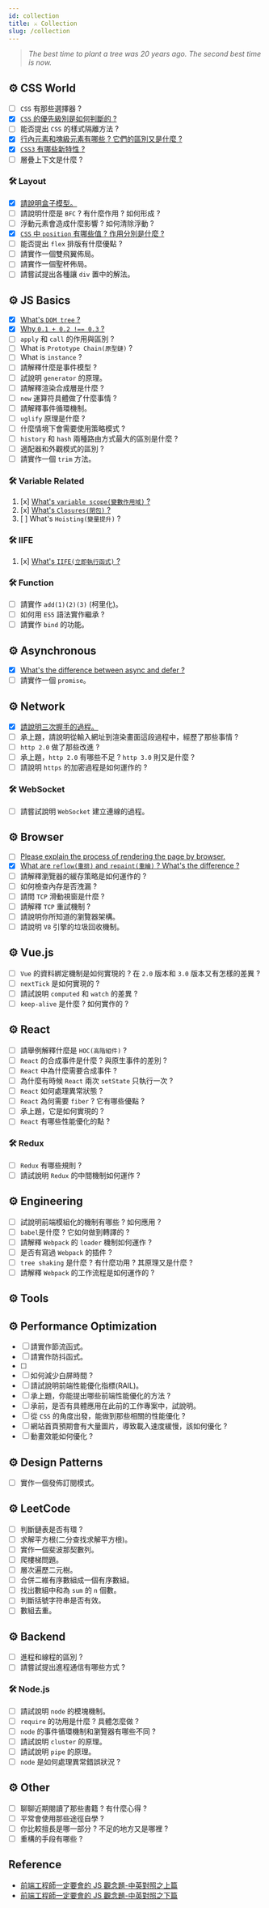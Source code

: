 ```yaml
---
id: collection
title: ⚔️ Collection
slug: /collection
---
```


> _The best time to plant a tree was 20 years ago. The second best time is now._

<!-- 種一棵樹最好的時間是十年前，其次則是現在。 -->

## ⚙️ CSS World

- [ ] `CSS` 有那些選擇器 ?
- [x] [`CSS` 的優先級別是如何判斷的 ?](./CSS-World/select-weight.md)
- [ ] 能否提出 `CSS` 的樣式隔離方法 ?
- [x] [行內元素和塊級元素有哪些 ? 它們的區別又是什麼 ?](./CSS-World/inline-block.md)
- [x] [`CSS3` 有哪些新特性 ?](./CSS-World/css3-features.md)
- [ ] 層疊上下文是什麼 ?

### 🛠️ Layout

- [x] [請說明盒子模型。](./CSS-World/Layout/box-model.md)
- [ ] 請說明什麼是 `BFC` ? 有什麼作用 ? 如何形成 ?
- [ ] 浮動元素會造成什麼影響 ? 如何清除浮動 ?
- [x] [`CSS` 中 `position` 有哪些值 ? 作用分別是什麼 ?](./CSS-World/Layout/position.md)
- [ ] 能否提出 `flex` 排版有什麼優點 ?
- [ ] 請實作一個雙飛翼佈局。
- [ ] 請實作一個聖杯佈局。
- [ ] 請嘗試提出各種讓 `div` 置中的解法。

## ⚙️ JS Basics

- [x] [What's `DOM tree` ?](./JS-Basics/DOM.md)
- [x] [Why `0.1 + 0.2 !== 0.3` ?](./JS-Basics/decimal-points.md)
- [ ] `apply` 和 `call` 的作用與區別 ?
- [ ] What is `Prototype Chain(原型鏈)` ?
- [ ] What is `instance` ?
- [ ] 請解釋什麼是事件模型 ?
- [ ] 試說明 `generator` 的原理。
- [ ] 請解釋渲染合成層是什麼 ?
- [ ] `new` 運算符具體做了什麼事情 ?
- [ ] 請解釋事件循環機制。
- [ ] `uglify` 原理是什麼 ?
- [ ] 什麼情境下會需要使用策略模式 ?
- [ ] `history` 和 `hash` 兩種路由方式最大的區別是什麼 ?
- [ ] 適配器和外觀模式的區別 ?
- [ ] 請實作一個 `trim` 方法。

### 🛠️ Variable Related

1. [x] [What's `variable scope(變數作用域)` ?](./JS-Basics/variable-scope.md)
2. [x] [What's `Closures(閉包)` ?](./JS-Basics/closures.md)
3. [ ] What's `Hoisting(變量提升)` ?

### 🛠️ IIFE

1. [x] [What's `IIFE(立即執行函式)` ?](./JS-Basics/IIFE.md)

### 🛠️ Function

- [ ] 請實作 `add(1)(2)(3)` (柯里化)。
- [ ] 如何用 `ES5` 語法實作繼承 ?
- [ ] 請實作 `bind` 的功能。

## ⚙️ Asynchronous

- [x] [What's the difference between async and defer ?](./JS-Basics/async-defer.md)
- [ ] 請實作一個 `promise`。

## ⚙️ Network

- [x] [請說明三次握手的過程。](./Network/three-way-handshake.md)
- [ ] 承上題，請說明從輸入網址到渲染畫面這段過程中，經歷了那些事情 ?
- [ ] `http 2.0` 做了那些改進 ?
- [ ] 承上題，`http 2.0` 有哪些不足 ? `http 3.0` 則又是什麼 ?
- [ ] 請說明 `https` 的加密過程是如何運作的 ?

### 🛠️ WebSocket

- [ ] 請嘗試說明 `WebSocket` 建立連線的過程。

## ⚙️ Browser

- [ ] [Please explain the process of rendering the page by browser.](./Browser/render-page.md)
- [x] [What are `reflow(重排)` and `repaint(重繪)` ? What's the difference ?](./Browser/reflow-repaint.md)
- [ ] 請解釋瀏覽器的緩存策略是如何運作的 ?
- [ ] 如何檢查內存是否洩漏 ?
- [ ] 請問 `TCP` 滑動視窗是什麼 ?
- [ ] 請解釋 `TCP` 重試機制 ?
- [ ] 請說明你所知道的瀏覽器架構。
- [ ] 請說明 `V8` 引擎的垃圾回收機制。

## ⚙️ Vue.js

- [ ] `Vue` 的資料綁定機制是如何實現的 ? 在 `2.0` 版本和 `3.0` 版本又有怎樣的差異 ?
- [ ] `nextTick` 是如何實現的 ?
- [ ] 請試說明 `computed` 和 `watch` 的差異 ?
- [ ] `keep-alive` 是什麼 ? 如何實作的 ?

## ⚙️ React

- [ ] 請舉例解釋什麼是 `HOC(高階組件)` ?
- [ ] `React` 的合成事件是什麼 ? 與原生事件的差別 ?
- [ ] `React` 中為什麼需要合成事件 ?
- [ ] 為什麼有時候 `React` 兩次 `setState` 只執行一次 ?
- [ ] `React` 如何處理異常狀態 ?
- [ ] `React` 為何需要 `fiber` ? 它有哪些優點 ?
- [ ] 承上題，它是如何實現的 ?
- [ ] `React` 有哪些性能優化的點 ?

### 🛠️ Redux

- [ ] `Redux` 有哪些規則 ?
- [ ] 請試說明 `Redux` 的中間機制如何運作 ?

## ⚙️ Engineering

- [ ] 試說明前端模組化的機制有哪些 ? 如何應用 ?
- [ ] `babel`是什麼 ? 它如何做到轉譯的 ?
- [ ] 請解釋 `Webpack` 的 `loader` 機制如何運作 ?
- [ ] 是否有寫過 `Webpack` 的插件 ?
- [ ] `tree shaking` 是什麼 ? 有什麼功用 ? 其原理又是什麼 ?
- [ ] 請解釋 `Webpack` 的工作流程是如何運作的 ?

## ⚙️ Tools

## ⚙️ Performance Optimization

- [ ] 請實作節流函式。
- [ ] 請實作防抖函式。
- [ ]
- [ ] 如何減少白屏時間 ?
- [ ] 請試說明前端性能優化指標(RAIL)。
- [ ] 承上題，你能提出哪些前端性能優化的方法 ?
- [ ] 承前，是否有具體應用在此前的工作專案中，試說明。
- [ ] 從 `CSS` 的角度出發，能做到那些相關的性能優化 ?
- [ ] 網站首頁預期會有大量圖片，導致載入速度緩慢，該如何優化 ?
- [ ] 動畫效能如何優化 ?

## ⚙️ Design Patterns

- [ ] 實作一個發佈訂閱模式。

## ⚙️ LeetCode

- [ ] 判斷鏈表是否有環 ?
- [ ] 求解平方根(二分查找求解平方根)。
- [ ] 實作一個斐波那契數列。
- [ ] 爬樓梯問題。
- [ ] 層次遍歷二元樹。
- [ ] 合併二維有序數組成一個有序數組。
- [ ] 找出數組中和為 `sum` 的 `n` 個數。
- [ ] 判斷括號字符串是否有效。
- [ ] 數組去重。

## ⚙️ Backend

- [ ] 進程和線程的區別 ?
- [ ] 請嘗試提出進程通信有哪些方式 ?

### 🛠️ Node.js

- [ ] 請試說明 `node` 的模塊機制。
- [ ] `require` 的功用是什麼 ? 具體怎麼做 ?
- [ ] `node` 的事件循環機制和瀏覽器有哪些不同 ?
- [ ] 請試說明 `cluster` 的原理。
- [ ] 請試說明 `pipe` 的原理。
- [ ] `node` 是如何處理異常錯誤狀況 ?

## ⚙️ Other

- [ ] 聊聊近期閱讀了那些書籍 ? 有什麼心得 ?
- [ ] 平常會使用那些途徑自學 ?
- [ ] 你比較擅長是哪一部分 ? 不足的地方又是哪裡 ?
- [ ] 重構的手段有哪些 ?

## Reference

- [前端工程師一定要會的 JS 觀念題-中英對照之上篇](https://medium.com/starbugs/%E9%9D%A2%E8%A9%A6-%E5%89%8D%E7%AB%AF%E5%B7%A5%E7%A8%8B%E5%B8%AB%E4%B8%80%E5%AE%9A%E8%A6%81%E6%9C%83%E7%9A%84-js-%E8%A7%80%E5%BF%B5%E9%A1%8C-%E4%B8%AD%E8%8B%B1%E5%B0%8D%E7%85%A7%E4%B9%8B%E4%B8%8A%E7%AF%87-3b0a3feda14f)
- [前端工程師一定要會的 JS 觀念題-中英對照之下篇](https://medium.com/starbugs/%E9%9D%A2%E8%A9%A6-%E5%89%8D%E7%AB%AF%E5%B7%A5%E7%A8%8B%E5%B8%AB%E4%B8%80%E5%AE%9A%E8%A6%81%E6%9C%83%E7%9A%84-js-%E8%A7%80%E5%BF%B5%E9%A1%8C-%E4%B8%AD%E8%8B%B1%E5%B0%8D%E7%85%A7%E4%B9%8B%E4%B8%8B%E7%AF%87-fd46292e374b)
